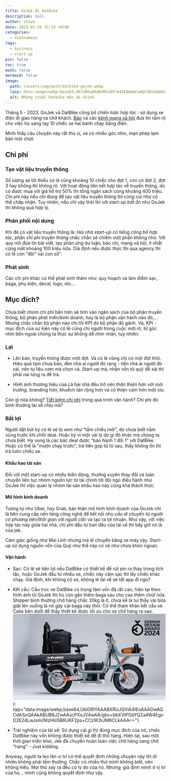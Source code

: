 ```yaml
---
title: GoJek đi DatBike
description: null
author: steve
date: 2023-05-26 15:19 +0700
categories:
  - Vietnamese
tags:
  - business
  - start-up
pin: false
toc: true
math: false
mermaid: false
image:
  path: /assets/img/post/datbike-gojek.webp
  lqip: data:image/webp;base64,UklGRkwAAABXRUJQVlA4IEAAAACwAQCdASoQAAkABUB8JYwC7AEChN2AAPyO5HDWh/QNZtYRjeP98x054Yql6/iqwgp0/xLHG3njC+A/JCbO/AAA
  alt: Những chiếc Datbike mặc áo Gojek
---
```

Tháng 5 - 2023, GoJek và DatBike công bố *chiến lược hợp tác* : sử dụng xe điện đi giao hàng và chở khách. [Báo](https://tuoitre.vn/gojek-hop-tac-dat-bike-dua-xe-may-dien-phuc-vu-van-chuyen-hanh-khach-20230524132950417.htm) và các [kênh mạng xã hội](https://tinhte.vn/thread/gojek-bat-tay-voi-dat-bike-dung-xe-dien-weaver-de-giao-hang-va-cho-khach.3670681/) đưa tin rầm rộ cho việc họ sang tay 10 chiếc xe hai bánh chạy bằng điện.

Mình thấy câu chuyện này rất thú vị, và có nhiều góc nhìn, mạn phép lạm bàn một chút:

## Chi phí
### Tạo vật liệu truyền thông
Số lượng xe tối thiểu có lẽ cũng khoảng 10 chiếc cho đợt 1, còn có đợt 2, đợt 3 hay không thì không rõ. Với hoạt động liên kết hợp tác về truyền thông, dù có được mua với giá hỗ trợ 50% thì tổng ngân sách cũng khoảng 400 triệu. Chi phí này nếu chỉ dùng để tạo vật liệu truyền thông thì cũng coi như có thể chấp nhận. Tuy nhiên, nếu chỉ vậy thôi thì với start-up *bất ổn* như GoJek thì không quá hợp lý.

### Phân phối nội dung
Khi đã có vật liệu truyền thông là: *Hai nhà start-up có tiếng công bố hợp tác*, phần chi phí truyền thông chắc chắn sẽ chiếm một phần không nhỏ. Với quy mô đưa tin bài viết, tạo phản ứng dư luận, báo chí, mạng xã hội, ít nhất cũng mất khoảng 100 triệu nữa. Giả định nếu được thực thi qua agency thì có lẽ còn "đội" vài con số".

### Phát sinh
Các chi phí khác có thể phát sinh thêm như: quy hoạch và làm điểm sạc, baga, phụ kiện, decal, logo, etc...

## Mục đích?
Chưa biết nhóm chi phí bên trên sẽ tính vào ngân sách của bộ phận truyền thông, bộ phận phát triển/kinh doanh, hay là bộ phận vận hành nào đó,... Nhưng chắc chắn bộ phận nào chi thì KPI do bộ phận đó gánh.
Và, KPI - mục đích của sự kiện này có lẽ cũng chỉ người trong cuộc mới rõ, từ góc nhìn bên ngoài chúng ta thực sự không dễ nhìn nhận, tuy nhiên:

### Lợi
- Lên báo, truyền thông được một đợt. Và có lẽ cũng chỉ có một đợt thôi. Hiệu quả tạm chưa bàn, đèn nhà ai người đó rạng - tiền nhà ai người đó xài, nên tự liệu cơm mà chọn cá. Start-up mà, nhận vốn từ quỹ để xài thì phải nai lưng ra để trả.

- Hình ảnh thương hiệu của cả hai nhà đều trở nên *thân thiện hơn với môi trường*, branding hơn, khuếch tán rộng hơn và có thiện cảm hơn một xíu.

Còn gì nữa không? [Tiết kiệm chi phí](https://www.gojek.com/vn/blog/2-banh_tphcm-trai-nghiem-xe-may-dien-dat-bike-chi-voi-30kngay) trong quá trình vận hành? Chi phí đó bình thường tài xế chịu mà?

### Bất lợi
Người đặt bút ký có lẽ sẽ bị xem như "tấm chiếu mới", do chưa biết nằm vùng trước khi chốt deal. Hoặc ký vì một vài lý do gì đó khác mà chúng ta chưa biết. Hy vọng là các bác deal được "bảo hành 1 đổi 1" với DatBike. Hoặc có thể là "mượn chạy trước", trả tiền góp từ từ sau, thấy không ổn thì trả luôn chiếc xe.

#### Khấu hao tài sản
Đối với một start-up có nhiều biến động, thường xuyên thay đổi và luân chuyển liên tục nhóm nguồn lực từ tài chính tới đội ngũ điều hành như GoJek thì việc quản lý nhóm tài sản khấu hao này cũng khá thách thức.

#### Mô hình kinh doanh
Tương tự như Uber, hay Grab, bản thân mô hình kinh doanh của GoJek chỉ là bên cung cấp nền tảng công nghệ để kết nối *nhu cầu di chuyển* từ *người có phương tiện/thời gian*  với *người cần* và tạo ra lợi nhuận. Như vậy, với việc hợp tác này giữa hai nhà, chi phí đầu tư ban đầu của tài xế thì bây giờ nó là của jek.

Cảm giác giống như Mai Linh nhưng mà di chuyển bằng xe máy vậy. Start-up sử dụng nguồn vốn của Quỹ như thế này có vẻ như chưa khôn ngoan.

#### Vận hành
- Sạc:
Có lẽ sẽ tiện lợi nếu DatBike có thiết kế để rút pin ra thay trong tích tắc, hoặc GoJek đầu tư nhiều xe, chiếc này cắm sạc thì lấy chiếc khác chạy. Giả định, khi không có xe, không lẽ tài xế sẽ tắt app đi ngủ?

- Kết cấu:
Cấu trúc xe DatBike có trọng tâm vốn đã rất cao, hiện tại theo hình ảnh từ GoJek thì họ còn gắn thêm baga sau cho cao thêm chút nữa. Shipper bình thường chở hàng chắc 20kg là ít, chưa kể là tui thấy vài bữa giật lên xuống là nó gãy cái baga này thôi. Có thể tham khảo kết cấu xe Cake bên dưới để thấy thiết kế được tối ưu cho xe chở hàng ra sao.
![Cake bike](/assets/img/post/cake-bike.webp "Cake bike - xe được sinh ra để chở hàng"){: lqip="data:image/webp;base64,UklGRlYAAABXRUJQVlA4IEoAAADwAQCdASoQAAkABUB8JZwAAscPXsJV4wAA/gbs+bbXVIPGbYQZaAW4EgvD2E2dLwJsm/NlzHliiSB6UKF2ps+CCzW3rJM6CLkAAA=="}

- Trải nghiệm của tài xế:
Sử dụng cái gì thì đúng mục đích của nó, chiếc DatBike này vốn không được thiết kế để đi thồ hàng. Hiện tại, sau một thời gian triển khai, Jek đã chuyển hoàn toàn việc chở hàng sang chở "hàng" - Just kidding.

Anyway, người ta leo lên vị trí có thể quyết định những chuyện này thì dĩ nhiên không phải tầm thường. Chắc có nhiều thứ mình không biết, nên không hiểu. Mọi thứ xảy ra đều có lý do của nó. Nhưng, giả định mình ở vị trí của họ... mình cũng không quyết định như vậy.
